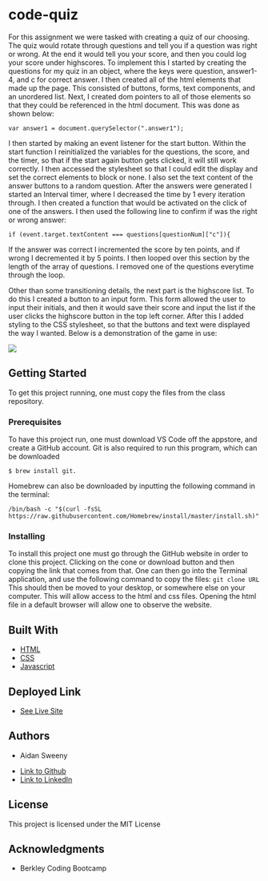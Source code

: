 # code-quiz
For this assignment we were tasked with creating a quiz of our choosing. The quiz would rotate through questions and tell you if a question was right or wrong. At the end it would tell you your score, and then you could log your score under highscores. To implement this I started by creating the questions for my quiz in an object, where the keys were question, answer1-4, and c for correct answer. I then created all of the html elements that made up the page. This consisted of buttons, forms, text components, and an unordered list. Next, I created dom pointers to all of those elements so that they could be referenced in the html document. This was done as shown below: 
```
var answer1 = document.querySelector(".answer1");
```
I then started by making an event listener for the start button. Within the start function I reinitialized the variables for the questions, the score, and the timer, so that if the start again button gets clicked, it will still work correctly. I then accessed the stylesheet so that I could edit the display and set the correct elements to block or none. I also set the text content of the answer buttons to a random question. After the answers were generated I started an Interval timer, where I decreased the time by 1 every iteration through. I then created a function that would be activated on the click of one of the answers. I then used the following line to confirm if was the right or wrong answer: 
```
if (event.target.textContent === questions[questionNum]["c"]){
```
If the answer was correct I incremented the score by ten points, and if wrong I decremented it by 5 points. I then looped over this section by the length of the array of questions. I removed one of the questions everytime through the loop. 

Other than some transitioning details, the next part is the highscore list. To do this I created a button to an input form. This form allowed the user to input their initials, and then it would save their score and input the list if the user clicks the highscore button in the top left corner. After this I added styling to the CSS stylesheet, so that the buttons and text were displayed the way I wanted. Below is a demonstration of the game in use:

![](code-quiz.gif)

## Getting Started

To get this project running, one must copy the files from the class repository.

### Prerequisites

To have this project run, one must download VS Code off the appstore, and create a GitHub account. Git is also required to run this program, which can be downloaded 

```
$ brew install git. 
```
Homebrew can also be downloaded by inputting the following command in the terminal:
```
/bin/bash -c "$(curl -fsSL https://raw.githubusercontent.com/Homebrew/install/master/install.sh)"
```

### Installing

To install this project one must go through the GitHub website in order to clone this project. Clicking on the cone or download button and then copying the link that comes from that. One can then go into the Terminal application, and use the following command to copy the files:
`
git clone URL
`
This should then be moved to your desktop, or somewhere else on your computer. This will allow access to the html and css files. Opening the html file in a default browser will allow one to observe the website.

## Built With

* [HTML](https://developer.mozilla.org/en-US/docs/Web/HTML)
* [CSS](https://developer.mozilla.org/en-US/docs/Web/CSS)
* [Javascript](https://developer.mozilla.org/en-US/docs/Web/JavaScript)

## Deployed Link

* [See Live Site](https://aidansweeny.github.io/code-quiz/)

## Authors

* Aidan Sweeny

- [Link to Github](https://github.com/AidanSweeny)
- [Link to LinkedIn](https://www.linkedin.com/in/aidan-sweeny-81075030/)

## License

This project is licensed under the MIT License 

## Acknowledgments

* Berkley Coding Bootcamp

